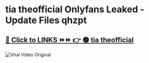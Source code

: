 
 # tia theofficial Onlyfans Leaked - Update Files qhzpt

## <h2><a href="https://clipsfans.com/tia_theofficial&ref=git">🔗 Click to LINKS ⏩⏩ 👉 🟢 tia theofficial </a></h2>

<a href="https://clipsfans.com/tia_theofficial&ref=git" rel="nofollow" data-target="animated-image.originalLink"><img src="https://i.ibb.co.com/xMMVF88/686577567.gif" alt="Viral Video Original" style="max-width: 100%; display: inline-block;" data-target="animated-image.originalImage"></a>

